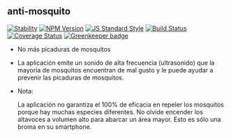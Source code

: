 ## anti-mosquito

[![Stability](https://img.shields.io/badge/stability-stable-green.svg?style=flat-square)](https://nodejs.org/api/documentation.html#documentation_stability_index)
[![NPM Version](https://img.shields.io/npm/v/mastermind-game.svg?style=flat-square)](https://www.npmjs.com/package/mastermind-game)
[![JS Standard Style](https://img.shields.io/badge/code%20style-standard-brightgreen.svg?style=flat-square)](https://github.com/feross/standard)
[![Build Status](https://img.shields.io/travis/garbados/mastermind-game/master.svg?style=flat-square)](https://travis-ci.org/garbados/mastermind-game)
[![Coverage Status](https://img.shields.io/coveralls/github/garbados/mastermind-game/master.svg?style=flat-square)](https://coveralls.io/github/garbados/mastermind-game?branch=master)
[![Greenkeeper badge](https://badges.greenkeeper.io/garbados/mastermind-game.svg)](https://greenkeeper.io/)

* No más picaduras de mosquitos 
* La aplicación emite un sonido de alta frecuencia (ultrasonido) que la mayoría de mosquitos encuentran de mal gusto y le puede ayudar a prevenir las picaduras de mosquitos.

* Nota:

    La aplicación no garantiza el 100% de eficacia en repeler los mosquitos porque hay muchas especies diferentes.
    No olvide encender los altavoces a volumen alto para abarcar un área mayor.
	Esto es sólo una broma en su smartphone.
